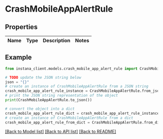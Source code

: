 # CrashMobileAppAlertRule


## Properties

Name | Type | Description | Notes
------------ | ------------- | ------------- | -------------

## Example

```python
from instana_client.models.crash_mobile_app_alert_rule import CrashMobileAppAlertRule

# TODO update the JSON string below
json = "{}"
# create an instance of CrashMobileAppAlertRule from a JSON string
crash_mobile_app_alert_rule_instance = CrashMobileAppAlertRule.from_json(json)
# print the JSON string representation of the object
print(CrashMobileAppAlertRule.to_json())

# convert the object into a dict
crash_mobile_app_alert_rule_dict = crash_mobile_app_alert_rule_instance.to_dict()
# create an instance of CrashMobileAppAlertRule from a dict
crash_mobile_app_alert_rule_from_dict = CrashMobileAppAlertRule.from_dict(crash_mobile_app_alert_rule_dict)
```
[[Back to Model list]](../README.md#documentation-for-models) [[Back to API list]](../README.md#documentation-for-api-endpoints) [[Back to README]](../README.md)


